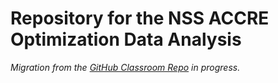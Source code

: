 # Repository for the NSS ACCRE Optimization Data Analysis

*Migration from the [GitHub Classroom Repo](https://github.com/nss-data-science-cohort-4/dq2-accre-valkyries) in progress.*